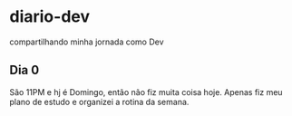 # diario-dev
compartilhando minha jornada como Dev

## Dia 0
São 11PM e hj é Domingo, então não fiz muita coisa hoje. Apenas fiz meu plano de estudo e organizei a rotina da semana.

